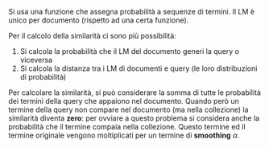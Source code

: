Si usa una funzione che assegna probabilità a sequenze di termini. Il LM è unico per documento (rispetto ad una certa funzione).

Per il calcolo della similarità ci sono più possibilità:
1. Si calcola la probabilità che il LM del documento generi la query o viceversa
2. Si calcola la distanza tra i LM di documenti e query (le loro distribuzioni di probabilità)

Per calcolare la similarità, si può considerare la somma di tutte le probabilità dei termini della query che appaiono nel documento. 
Quando però un termine della query non compare nel documento (ma nella collezione) la similarità diventa **zero**: per ovviare a questo problema si considera anche la probabilità che il termine compaia nella collezione.
Questo termine ed il termine originale vengono moltiplicati per un termine di **smoothing** $\alpha$.

